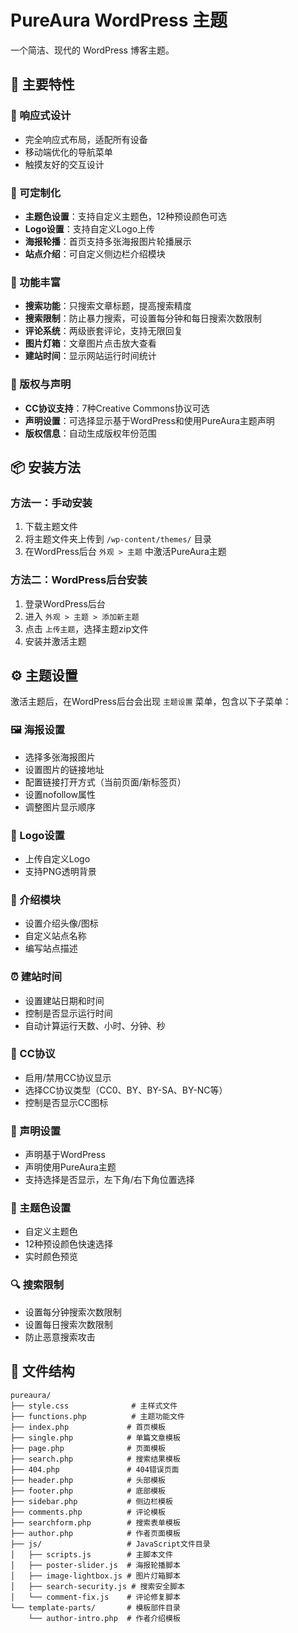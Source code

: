# PureAura WordPress 主题

一个简洁、现代的 WordPress 博客主题。

## 🌟 主要特性

### 📱 响应式设计
- 完全响应式布局，适配所有设备
- 移动端优化的导航菜单
- 触摸友好的交互设计

### 🎨 可定制化
- **主题色设置**：支持自定义主题色，12种预设颜色可选
- **Logo设置**：支持自定义Logo上传
- **海报轮播**：首页支持多张海报图片轮播展示
- **站点介绍**：可自定义侧边栏介绍模块

### 🔧 功能丰富
- **搜索功能**：只搜索文章标题，提高搜索精度
- **搜索限制**：防止暴力搜索，可设置每分钟和每日搜索次数限制
- **评论系统**：两级嵌套评论，支持无限回复
- **图片灯箱**：文章图片点击放大查看
- **建站时间**：显示网站运行时间统计

### 📄 版权与声明
- **CC协议支持**：7种Creative Commons协议可选
- **声明设置**：可选择显示基于WordPress和使用PureAura主题声明
- **版权信息**：自动生成版权年份范围

## 📦 安装方法

### 方法一：手动安装
1. 下载主题文件
2. 将主题文件夹上传到 `/wp-content/themes/` 目录
3. 在WordPress后台 `外观 > 主题` 中激活PureAura主题

### 方法二：WordPress后台安装
1. 登录WordPress后台
2. 进入 `外观 > 主题 > 添加新主题`
3. 点击 `上传主题`，选择主题zip文件
4. 安装并激活主题

## ⚙️ 主题设置

激活主题后，在WordPress后台会出现 `主题设置` 菜单，包含以下子菜单：

### 🖼️ 海报设置
- 选择多张海报图片
- 设置图片的链接地址
- 配置链接打开方式（当前页面/新标签页）
- 设置nofollow属性
- 调整图片显示顺序

### 🎯 Logo设置
- 上传自定义Logo
- 支持PNG透明背景

### 👤 介绍模块
- 设置介绍头像/图标
- 自定义站点名称
- 编写站点描述

### ⏰ 建站时间
- 设置建站日期和时间
- 控制是否显示运行时间
- 自动计算运行天数、小时、分钟、秒

### 📜 CC协议
- 启用/禁用CC协议显示
- 选择CC协议类型（CC0、BY、BY-SA、BY-NC等）
- 控制是否显示CC图标

### 📢 声明设置
- 声明基于WordPress
- 声明使用PureAura主题
- 支持选择是否显示，左下角/右下角位置选择

### 🎨 主题色设置
- 自定义主题色
- 12种预设颜色快速选择
- 实时颜色预览

### 🔍 搜索限制
- 设置每分钟搜索次数限制
- 设置每日搜索次数限制
- 防止恶意搜索攻击

## 📁 文件结构

```
pureaura/
├── style.css              # 主样式文件
├── functions.php          # 主题功能文件
├── index.php             # 首页模板
├── single.php            # 单篇文章模板
├── page.php              # 页面模板
├── search.php            # 搜索结果模板
├── 404.php               # 404错误页面
├── header.php            # 头部模板
├── footer.php            # 底部模板
├── sidebar.php           # 侧边栏模板
├── comments.php          # 评论模板
├── searchform.php        # 搜索表单模板
├── author.php            # 作者页面模板
├── js/                   # JavaScript文件目录
│   ├── scripts.js        # 主脚本文件
│   ├── poster-slider.js  # 海报轮播脚本
│   ├── image-lightbox.js # 图片灯箱脚本
│   ├── search-security.js # 搜索安全脚本
│   └── comment-fix.js    # 评论修复脚本
└── template-parts/       # 模板部件目录
    └── author-intro.php  # 作者介绍模板
```